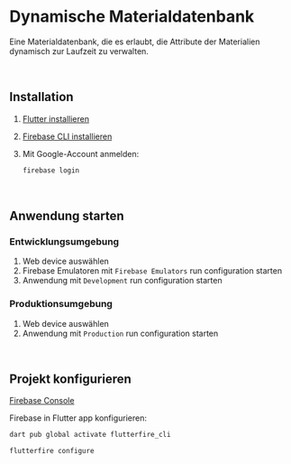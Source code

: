 # Dynamische Materialdatenbank

Eine Materialdatenbank, die es erlaubt, die Attribute der Materialien dynamisch zur Laufzeit zu verwalten.

<br>

## Installation

1. [Flutter installieren](https://docs.flutter.dev/get-started/install)
2. [Firebase CLI installieren](https://firebase.google.com/docs/cli#setup_update_cli)
3. Mit Google-Account anmelden:

   ```bash
   firebase login
   ```

<br>

## Anwendung starten

### Entwicklungsumgebung

1. Web device auswählen
2. Firebase Emulatoren mit `Firebase Emulators` run configuration starten
3. Anwendung mit `Development` run configuration starten

### Produktionsumgebung

1. Web device auswählen
2. Anwendung mit `Production` run configuration starten

<br>

## Projekt konfigurieren

[Firebase Console](https://console.firebase.google.com)

Firebase in Flutter app konfigurieren:

```bash
dart pub global activate flutterfire_cli
```

```bash
flutterfire configure
```
